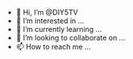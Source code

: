 - 👋 Hi, I’m @DIY5TV
- 👀 I’m interested in ...
- 🌱 I’m currently learning ...
- 💞️ I’m looking to collaborate on ...
- 📫 How to reach me ...

<!---
DIY5TV/DIY5TV is a ✨ special ✨ repository because its `README.md` (this file) appears on your GitHub profile.
You can click the Preview link to take a look at your changes.
--->

